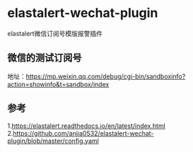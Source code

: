 # elastalert-wechat-plugin
elastalert微信订阅号模版报警插件

## 微信的测试订阅号
地址：https://mp.weixin.qq.com/debug/cgi-bin/sandboxinfo?action=showinfo&t=sandbox/index

## 参考
1.https://elastalert.readthedocs.io/en/latest/index.html
2.https://github.com/anjia0532/elastalert-wechat-plugin/blob/master/config.yaml
